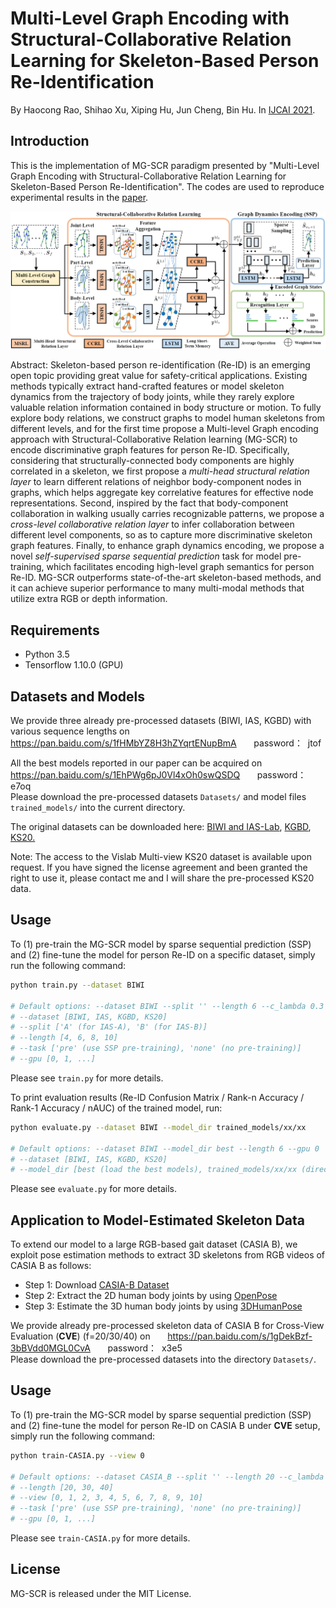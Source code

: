 ﻿# Multi-Level Graph Encoding with Structural-Collaborative Relation Learning for Skeleton-Based Person Re-Identification

By Haocong Rao, Shihao Xu, Xiping Hu, Jun Cheng, Bin Hu. In [IJCAI 2021](.).

## Introduction
This is the implementation of MG-SCR paradigm presented by "Multi-Level Graph Encoding with Structural-Collaborative Relation Learning for Skeleton-Based Person Re-Identification". The codes are used to reproduce experimental results in the [paper](.).

![image](https://github.com/Kali-Hac/MG-SCR/blob/main/img/overview.png)

Abstract: Skeleton-based person re-identification (Re-ID) is an emerging open topic providing great value for safety-critical applications. 
Existing methods typically extract hand-crafted features or model skeleton dynamics from the trajectory of body joints, while they rarely explore valuable relation information contained in body structure or motion. To fully explore body relations, we construct graphs to model human skeletons from different levels, and for the first time propose a Multi-level Graph encoding approach with Structural-Collaborative Relation learning (MG-SCR) to encode discriminative graph features for person Re-ID.
Specifically, considering that structurally-connected body components are highly correlated in a skeleton, we first propose a *multi-head structural relation layer* to learn different relations of neighbor body-component nodes in graphs, which helps aggregate key correlative features for effective node representations.
Second, inspired by the fact that body-component collaboration in walking usually carries recognizable patterns, we propose a *cross-level collaborative relation layer* to infer collaboration between different level components, so as to capture more discriminative skeleton graph features.
Finally, to enhance graph dynamics encoding, we propose a novel *self-supervised sparse sequential prediction* task for model pre-training, which facilitates encoding high-level graph semantics for person Re-ID. MG-SCR outperforms state-of-the-art skeleton-based methods, and it can achieve superior performance to many multi-modal methods that utilize extra RGB or depth information.

## Requirements
- Python 3.5
- Tensorflow 1.10.0 (GPU)

## Datasets and Models
We provide three already pre-processed datasets (BIWI, IAS, KGBD) with various sequence lengths on <br/>
https://pan.baidu.com/s/1fHMbYZ8H3hZYqrtENupBmA  &nbsp; &nbsp; &nbsp; password：&nbsp;  jtof  <br/>

All the best models reported in our paper can be acquired on <br/> 
https://pan.baidu.com/s/1EhPWg6pJ0Vl4xOh0swQSDQ &nbsp; &nbsp; &nbsp; password：&nbsp; e7oq  <br/> 
Please download the pre-processed datasets ``Datasets/`` and model files ``trained_models/`` into the current directory. <br/>

The original datasets can be downloaded here: [BIWI and IAS-Lab](http://robotics.dei.unipd.it/reid/index.php/downloads), [KGBD](https://www.researchgate.net/publication/275023745_Kinect_Gait_Biometry_Dataset_-_data_from_164_individuals_walking_in_front_of_a_X-Box_360_Kinect_Sensor), [KS20.](http://vislab.isr.ist.utl.pt/datasets/#ks20) <br/> 

Note: The access to the Vislab Multi-view KS20 dataset is available upon request. If you have signed the license agreement and been granted the right to use it, please contact me and I will share the pre-processed KS20 data.
 
 
## Usage

To (1) pre-train the MG-SCR model by sparse sequential prediction (SSP) and (2) fine-tune the model for person Re-ID on a specific dataset, simply run the following command: 

```bash
python train.py --dataset BIWI

# Default options: --dataset BIWI --split '' --length 6 --c_lambda 0.3 --task pre --gpu 0
# --dataset [BIWI, IAS, KGBD, KS20]
# --split ['A' (for IAS-A), 'B' (for IAS-B)] 
# --length [4, 6, 8, 10] 
# --task ['pre' (use SSP pre-training), 'none' (no pre-training)]
# --gpu [0, 1, ...]

```
Please see ```train.py``` for more details.

To print evaluation results (Re-ID Confusion Matrix / Rank-n Accuracy / Rank-1 Accuracy / nAUC) of the trained model, run:

```bash
python evaluate.py --dataset BIWI --model_dir trained_models/xx/xx

# Default options: --dataset BIWI --model_dir best --length 6 --gpu 0
# --dataset [BIWI, IAS, KGBD, KS20] 
# --model_dir [best (load the best models), trained_models/xx/xx (directory of model files, e.g., trained_models/best_models/KS20_87.3_95.5)] 
```
 
Please see ```evaluate.py``` for more details.

## Application to Model-Estimated Skeleton Data 
To extend our model to a large RGB-based gait dataset (CASIA B), we exploit pose estimation methods to extract 3D skeletons from RGB videos of CASIA B as follows:
- Step 1: Download [CASIA-B Dataset](http://www.cbsr.ia.ac.cn/english/Gait%20Databases.asp)
- Step 2: Extract the 2D human body joints by using [OpenPose](https://github.com/CMU-Perceptual-Computing-Lab/openpose)
- Step 3: Estimate the 3D human body joints by using [3DHumanPose](https://github.com/flyawaychase/3DHumanPose)

We provide already pre-processed skeleton data of CASIA B for Cross-View Evaluation (**CVE**) (f=20/30/40) on &nbsp; &nbsp; &nbsp; https://pan.baidu.com/s/1gDekBzf-3bBVdd0MGL0CvA &nbsp; &nbsp; &nbsp; password：&nbsp;  x3e5 <br/>
Please download the pre-processed datasets into the directory ``Datasets/``. <br/>

## Usage
To (1) pre-train the MG-SCR model by sparse sequential prediction (SSP) and (2) fine-tune the model for person Re-ID on CASIA B under **CVE** setup, simply run the following command:

```bash
python train-CASIA.py --view 0

# Default options: --dataset CASIA_B --split '' --length 20 --c_lambda 0.3 --task pre --gpu 0
# --length [20, 30, 40] 
# --view [0, 1, 2, 3, 4, 5, 6, 7, 8, 9, 10] 
# --task ['pre' (use SSP pre-training), 'none' (no pre-training)]
# --gpu [0, 1, ...]

```
Please see ```train-CASIA.py``` for more details. <br/>


## License

MG-SCR is released under the MIT License.
